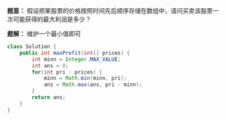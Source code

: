 **题意：** 假设把某股票的价格按照时间先后顺序存储在数组中，请问买卖该股票一次可能获得的最大利润是多少？

**题解：** 维护一个最小值即可

```java
class Solution {
    public int maxProfit(int[] prices) {
        int minn = Integer.MAX_VALUE;
        int ans = 0;
        for(int pri : prices) {
            minn = Math.min(minn, pri);
            ans = Math.max(ans, pri - minn);
        }
        return ans;
    }
}
```